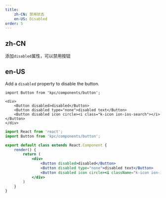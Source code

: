 ```yaml
---
title: 
    zh-CN: 禁用状态
    en-US: Disabled
order: 5
---
```


## zh-CN

添加`disabled`属性，可以禁用按钮

## en-US

Add a `disabled` property to disable the button.

```vdt
import Button from 'kpc/components/button';

<div>
    <Button disabled>disabled</Button>
    <Button disabled type="none">disabled text</Button>
    <Button disabled icon circle><i class="k-icon ion-ios-search"></i></Button>
</div>
```

```jsx
import React from 'react';
import Button from 'kpc/components/button';

export default class extends React.Component {
    render() {
        return (
            <div>
                <Button disabled>disabled</Button>
                <Button disabled type="none">disabled text</Button>
                <Button disabled icon circle><i className="k-icon ion-ios-search"></i></Button>
            </div>
        )
    }
}
```
